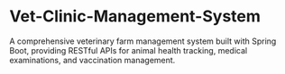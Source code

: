 # Vet-Clinic-Management-System
A comprehensive veterinary farm management system built with Spring Boot, providing RESTful APIs for animal health tracking, medical examinations, and vaccination management.
